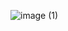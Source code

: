 ![image (1)](https://user-images.githubusercontent.com/44156173/138339308-7912a3d5-bc9e-4e3f-9e49-f11a2519b310.png)
